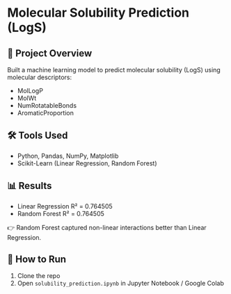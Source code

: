 # Molecular Solubility Prediction (LogS)

## 📌 Project Overview
Built a machine learning model to predict molecular solubility (LogS) using molecular descriptors:
- MolLogP
- MolWt
- NumRotatableBonds
- AromaticProportion

## 🛠 Tools Used
- Python, Pandas, NumPy, Matplotlib
- Scikit-Learn (Linear Regression, Random Forest)

## 📊 Results
- Linear Regression R² = 0.764505
- Random Forest R² = 0.764505

👉 Random Forest captured non-linear interactions better than Linear Regression.

## 🚀 How to Run
1. Clone the repo
2. Open `solubility_prediction.ipynb` in Jupyter Notebook / Google Colab
